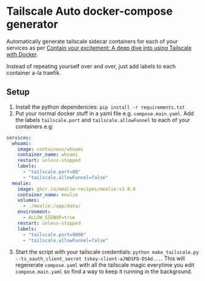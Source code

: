 # Tailscale Auto docker-compose generator

Automatically generate tailscale sidecar containers for each of your services as per [Contain your excitement: A deep dive into using Tailscale with Docker](https://tailscale.com/blog/docker-tailscale-guide).

Instead of repeating yourself over and over, just add labels to each container a-la traefik.

## Setup

1. Install the python dependencies: `pip install -r requirements.txt`
2. Put your normal docker stuff in a yaml file e.g. `compose.main.yaml`. Add the labels `tailscale.port` and `tailscale.allowFunnel` to each of your containers e.g:
```yaml
services:
  whoami:
    image: containous/whoami
    container_name: whoami
    restart: unless-stopped
    labels:
      - "tailscale.port=80"
      - "tailscale.allowFunnel=false"
  mealie:
    image: ghcr.io/mealie-recipes/mealie:v1.0.0
    container_name: mealie
    volumes:
      - ./mealie:/app/data/
    environment:
      - ALLOW_SIGNUP=true
    restart: unless-stopped
    labels:
      - "tailscale.port=9000"
      - "tailscale.allowFunnel=false"
```
3. Start the script with your tailscale credentials: `python make_tailscale.py --ts_oauth_client_secret tskey-client-aJNDSFD-DSAd...`.
This will regenerate `compose.yaml` with all the tailscale magic everytime you edit `compose.main.yaml` so find a way to keep it running in the background.
